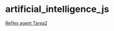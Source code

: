 # artificial_intelligence_js

[Reflex agent Tarea2](https://ramiromateo.github.io/vacum_201603189/01_reflex_agent.html)


